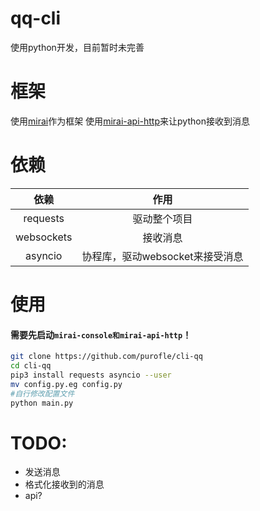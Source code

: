 # qq-cli
使用python开发，目前暂时未完善
# 框架
使用[mirai](https://github.com/mamoe/mirai)作为框架
使用[mirai-api-http](https://github.com/mamoe/mirai-api-http)来让python接收到消息
# 依赖
| 依赖 | 作用 |
|:----:|:----:|
|   requests   |   驱动整个项目   |
|   websockets   |   接收消息   |
|   asyncio   |   协程库，驱动websocket来接受消息   |
# 使用
#### 需要先启动`mirai-console和mirai-api-http`！
```bash
git clone https://github.com/purofle/cli-qq
cd cli-qq
pip3 install requests asyncio --user
mv config.py.eg config.py
#自行修改配置文件
python main.py
```
# TODO:
- 发送消息
- 格式化接收到的消息
- api?

